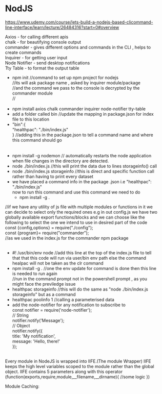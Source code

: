 # NodJS
https://www.udemy.com/course/lets-build-a-nodejs-based-clicommand-line-interface/learn/lecture/26484316?start=0#overview

Axios  - for calling different apis <br/>
chalk  - for beautifying console output <br/>
commander - gives different options and commands in the CLI , helps to create commands <br/>
Inquirer  - for getting user input  <br/>
Node Notifier - send desktop notifications <br/>
Tty Table     - to format the output table <br/>

- npm init    //command to set up npm project for nodejs <br/>
             //its will ask package name , asked by inquirer module/package<br/>
            //and the command we pass to the console is decrypted by the commander module<br/>
           //<br/><br/>
- npm install axios chalk commander inquirer node-notifier tty-table<br/>
- add a folder called bin //update the mapping in package.json for index file to this location
- "bin":{<br/>
    "healthpac": "./bin/index.js"<br/>
  } //adding this in the package.json to tell a command name and where this command should go<br/>
<br/><br/>
- npm install -g nodemon // automatically restarts the node application when file changes in the directory are detected.<br/>
- node ./bin/index.js  //this will print the data due to lines storageinfo() call<br/>
- node ./bin/index.js storageinfo //this is direct and specific function call rather than having to print     every dataset <br/>
- we have placed a command info in the package .json i.e "healthpac": "./bin/index.js" <br/>
  now to run this command and use this command we need to do <br/>
  - npm install -g .           <br/>

//if we have any utility of js file with multiple modules or functions in it we can decide to select only the required ones e.g in out config.js we have two globally available export functions/blocks and we can choose like the following to select the one we intend to use in desired part of the code<br/>
const {config,options} = require("./config"); <br/>
const {program}= require("commander");<br/> //as we used in the index.js for the commander npm package 
<br/><br/>
- #! /usr/bin/env node   //add this line at the top of the index.js file to tell that that this code will run via user/bin env path else the command healpac will not be taken as the clr command<br/>
- npm install -g .   //one the env update for command is done then this line is needed to run again<br/>
//run in the command prompt not in the powershell prompt , as you might face the previledge issue 
- healthpac storageinfo  //this will do the same as "node ./bin/index.js storageinfo" but as a command <br/>
- healthpac poolinfo 1  //calling a parameterised data  <br/>
- add the node-notifier for any notification to subscribe to  <br/>
    const notifier = require('node-notifier'); <br/>
 // String <br/>
 notifier.notify('Message'); <br/>
 // Object <br/>
 notifier.notify({ <br/>
 title: 'My notification', <br/>
 message: 'Hello, there!' <br/>
 }); <br/> <br/>

Every module in NodeJS is wrapped into IIFE.(The module Wrapper)
IIFE keeps the high level variables scoped to the module rather than the global object.
IIFE contains 5 parameters along with this operator 
(function(exports,require,module,__filename,__dirname){
  //some logic 
})

Module Caching: 
